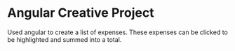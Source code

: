 # Angular Creative Project
Used angular to create a list of expenses. These expenses can be clicked to be highlighted and summed into a total.
